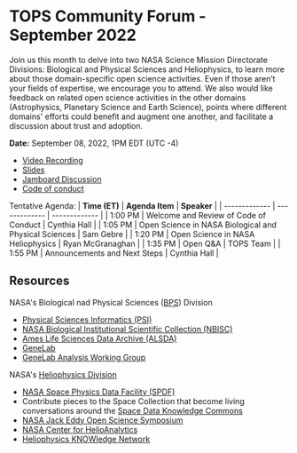 # TOPS Community Forum - September 2022

Join us this month to delve into two NASA Science Mission Directorate Divisions: Biological and Physical Sciences and Heliophysics, to learn more about those domain-specific open science activities. Even if those aren’t your fields of expertise, we encourage you to attend. We also would like feedback on related open science activities in the other domains (Astrophysics, Planetary Science and Earth Science), points where different domains' efforts could benefit and augment one another, and facilitate a discussion about trust and adoption.

**Date:** September 08, 2022, 1PM EDT (UTC -4)

- [Video Recording](https://www.youtube.com/watch?v=XIiMO-Ebx9g)
- [Slides](https://doi.org/10.5281/zenodo.7062615)
- [Jamboard Discussion](https://doi.org/10.5281/zenodo.7064804)
- [Code of conduct](../Code_Of_Conduct.md)

Tentative Agenda:
| **Time (ET)** | **Agenda Item** | **Speaker** |
| ------------- | ------------- | ------------- |
| 1:00 PM | Welcome and Review of Code of Conduct | Cynthia Hall |
| 1:05 PM | Open Science in NASA Biological and Physical Sciences  | Sam Gebre |
| 1:20 PM | Open Science in NASA Heliophysics | Ryan McGranaghan |
| 1:35 PM | Open Q&A | TOPS Team |
| 1:55 PM | Announcements and Next Steps | Cynthia Hall |

## Resources
NASA's Biological nad Physical Sciences ([BPS](https://science.nasa.gov/biological-physical)) Division
- [Physical Sciences Informatics (PSI)](https://www.nasa.gov/PSI)
- [NASA Biological Institutional Scientific Collection (NBISC)](https://www.nasa.gov/ames/research/space-biosciences/nbisc)
- [Ames Life Sciences Data Archive (ALSDA)](https://www.nasa.gov/ames/research/space-biosciences/alsda)
- [GeneLab](https://genelab.nasa.gov/)
- [GeneLab Analysis Working Group](https://genelab.nasa.gov/awg/join)

NASA's [Heliophysics Division](https://science.nasa.gov/heliophysics)
- [NASA Space Physics Data Facility (SPDF)](https://spdf.gsfc.nasa.gov/)
- Contribute pieces to the Space Collection that become living conversations around the [Space Data Knowledge Commons](https://knowledgestructure.pubpub.org/pub/space-knowledge-commons/release/3)
- [NASA Jack Eddy Open Science Symposium](https://cpaess.ucar.edu/meetings/eddy-symposium-2022)
- [NASA Center for HelioAnalytics](https://helioanalytics.io/)
- [Heliophysics KNOWledge Network](https://github.com/rmcgranaghan/Helio-KNOW)
